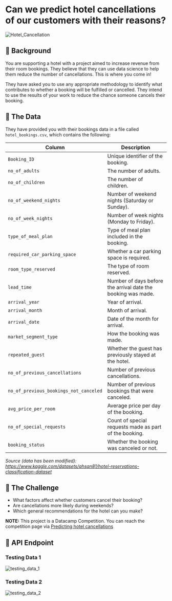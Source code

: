 # Can we predict hotel cancellations of our customers with their reasons?

![Hotel_Cancellation](https://edcab.org/wp-content/uploads/2020/05/Cancelled-holidays.jpg)

## 🏨 Background

You are supporting a hotel with a project aimed to increase revenue from their room bookings. They believe that they can use data science to help them reduce the number of cancellations. This is where you come in! 

They have asked you to use any appropriate methodology to identify what contributes to whether a booking will be fulfilled or cancelled. They intend to use the results of your work to reduce the chance someone cancels their booking.

## 💾 The Data

They have provided you with their bookings data in a file called `hotel_bookings.csv`, which contains the following:

| Column     | Description              |
|------------|--------------------------|
| `Booking_ID` | Unique identifier of the booking. |
| `no_of_adults` | The number of adults. |
| `no_of_children` | The number of children. |
| `no_of_weekend_nights` | Number of weekend nights (Saturday or Sunday). |
| `no_of_week_nights` | Number of week nights (Monday to Friday). |
| `type_of_meal_plan` | Type of meal plan included in the booking. |
| `required_car_parking_space` | Whether a car parking space is required. |
| `room_type_reserved` | The type of room reserved. |
| `lead_time` | Number of days before the arrival date the booking was made. |
| `arrival_year` | Year of arrival. |
| `arrival_month` | Month of arrival. |
| `arrival_date` | Date of the month for arrival. |
| `market_segment_type` | How the booking was made. |
| `repeated_guest` | Whether the guest has previously stayed at the hotel. |
| `no_of_previous_cancellations` | Number of previous cancellations. |
| `no_of_previous_bookings_not_canceled` | Number of previous bookings that were canceled. |
| `avg_price_per_room` | Average price per day of the booking. |
| `no_of_special_requests` | Count of special requests made as part of the booking. |
| `booking_status` | Whether the booking was canceled or not. |

*Source (data has been modified): https://www.kaggle.com/datasets/ahsan81/hotel-reservations-classification-dataset*

## 💪 The Challenge

* What factors affect whether customers cancel their booking?
* Are cancellations more likely during weekends?
* Which general recommendations for the hotel can you make?

**NOTE:** This project is a Datacamp Competition. You can reach the competition page via [Predicting hotel cancellations](https://app.datacamp.com/learn/competitions/predict-hotel-cancellation)

## 🛜 API Endpoint

### Testing Data 1
![testing_data_1](demos/test_data_1.gif)

### Testing Data 2
![testing_data_2](demos/test_data_2.gif)
